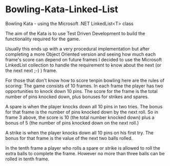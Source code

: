# Bowling-Kata-Linked-List
Bowling Kata - using the Microsoft .NET LinkedList&lt;T> class

The aim of the Kata is to use Test Driven Development to build the functionality required for the game.

Usually this ends up with a very procedural implementation but after completing a more Object Oriented version and seeing how much each frame's score can depend on future frames I decided to use the Microsoft LinkedList<T> collection to handle the requirement to know about the next (or the next next ;-) ) frame.

For those that don't know how to score tenpin bowling here are the rules of scoring:
The game consists of 10 frames.  In each frame the player has
two opportunities to knock down 10 pins.  The score for the frame is the total
number of pins knocked down, plus bonuses for strikes and spares.

A spare is when the player knocks down all 10 pins in two tries.  The bonus for
that frame is the number of pins knocked down by the next roll.  So in frame 3
above, the score is 10 (the total number knocked down) plus a bonus of 5 (the
number of pins knocked down on the next roll.)

A strike is when the player knocks down all 10 pins on his first try.  The bonus
for that frame is the value of the next two balls rolled.

In the tenth frame a player who rolls a spare or strike is allowed to roll the extra
balls to complete the frame.  However no more than three balls can be rolled in
tenth frame.
